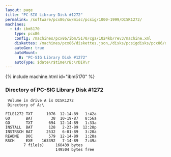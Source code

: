 ```yaml
---
layout: page
title: "PC-SIG Library Disk #1272"
permalink: /software/pcx86/sw/misc/pcsig/1000-1999/DISK1272/
machines:
  - id: ibm5170
    type: pcx86
    config: /machines/pcx86/ibm/5170/cga/1024kb/rev3/machine.xml
    diskettes: /machines/pcx86/diskettes.json,/disks/pcsigdisks/pcx86/diskettes.json
    autoGen: true
    autoMount:
      B: "PC-SIG Library Disk #1272"
    autoType: $date\r$time\rB:\rDIR\r
---
```


{% include machine.html id="ibm5170" %}

### Directory of PC-SIG Library Disk #1272

     Volume in drive A is DISK1272
     Directory of A:\

    FILE1272 TXT      1076  12-14-89   1:42a
    GO       BAT        38  10-19-87   8:56a
    GO       TXT       694  12-14-89   1:33a
    INSTALL  BAT       128   2-23-89  12:28p
    INSTRSCH BAT      2532   6-01-89   3:20a
    README   DOC       579  12-14-89   1:28a
    RSCH     EXE    163392   7-14-89   7:49a
            7 file(s)     168439 bytes
                          149504 bytes free
